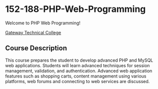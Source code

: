 # 152-188-PHP-Web-Programming

Welcome to PHP Web Programming!

[Gateway Technical College](https://gtc.edu)

## Course Description
This course prepares the student to develop advanced PHP and MySQL web applications. Students will learn
advanced techniques for session management, validation, and authentication. Advanced web application features such as shopping
carts, content management using various platforms, web forums and connecting to web services are discussed.
